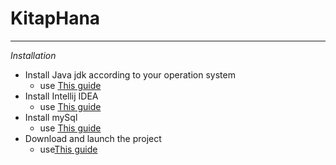 # KitapHana
---
<i> Installation</i>
<div>
   <ul>
    <li>Install Java jdk according to your operation system
        <ul>
           <li> use <a href="ProvidedDoc/java.pdf"> This guide </a>
        </ul>
    <li>Install Intellij IDEA 
        <ul>
           <li> use <a href="https://www.jetbrains.com/help/idea/install-and-set-up-intellij-idea.html"> This guide</a>
        </ul>
    <li>Install mySql
        <ul>
           <li> use <a href="ProvidedDoc/mysql.pdf">This guide</a>
        </ul>
    <li>Download and launch the project
        <ul>
           <li> use<a href="ProvidedDoc/project.docx">This guide</a>
        </ul>
   </ul>    
</div >

